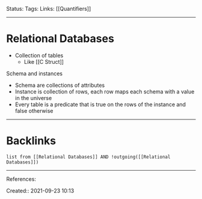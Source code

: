 Status: 
Tags: 
Links: [[Quantifiers]]
___
# Relational Databases
- Collection of tables
	- Like [[C Struct]]

Schema and instances
- Schema are collections of attributes
- Instance is collection of rows, each row maps each schema with a value in the universe
- Every table is a predicate that is true on the rows of the instance and false otherwise
___
# Backlinks
```dataview
list from [[Relational Databases]] AND !outgoing([[Relational Databases]])
```
___
References:

Created:: 2021-09-23 10:13

